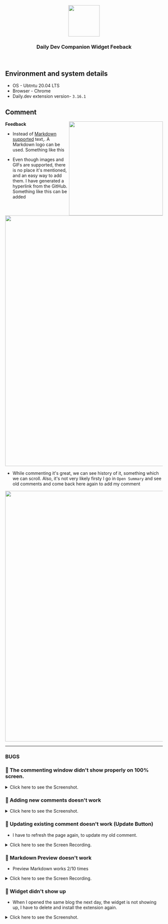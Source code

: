 <div align="center">
  <img height="100" src="https://user-images.githubusercontent.com/51878265/172032087-4ed25a04-80df-4655-928c-4df7e35c6ead.png">
  <h3>Daily Dev Companion Widget Feeback</h3>
</div>

<br>

## Environment and system details
- OS - Ubtntu 20.04 LTS
- Browser - Chrome
- Daily.dev extension version- `3.16.1`

## Comment

<img height="300" align="right" src="https://user-images.githubusercontent.com/51878265/172032346-17a0231c-1dbd-4718-b1c4-601dbe5cc17b.png">


**Feedback**

- Instead of [Markdown supported]() text,. A Markdown logo can be used. Something like this

- Even though images and GIFs are supported, there is no place it's mentioned, and an easy way to add them. I have generated a hyperlink from the GitHub. Something like this can be added

<img width="800" src="https://user-images.githubusercontent.com/51878265/171920131-0d262d99-d995-48be-8b8f-30f593e87eb3.png">

- While commenting it's great, we can see history of it, something which we can scroll. Also, it's not very likely firsty I go in `Open Summary` and see old comments and come back here again to add my comment

<img width="800" src="https://user-images.githubusercontent.com/51878265/172032009-dcb94dcc-4e1a-4e66-9c86-6dc8baee3c28.png">

---

### BUGS

### 🔴 The commenting window didn't show properly on 100% screen.

<details>
<summary> Click here to see the Screenshot.</summary>
  
![Untitled design (3)](https://user-images.githubusercontent.com/51878265/171919378-6a169de4-35b8-40d6-8692-8b985e3cf32d.png)
  
</details>

### 🔴 Adding new comments doesn't work

<details>
<summary> Click here to see the Screenshot.</summary>
  
  ![Screenshot from 2022-06-03 21-50-49](https://user-images.githubusercontent.com/51878265/171919856-5d78deee-b087-4382-8ca8-995c8191ae9f.png)
  
</details>


### 🔴 Updating existing comment doesn't work (Update Button)

- I have to refresh the page again, to update my old comment.

<details>
<summary> Click here to see the Screen Recording.</summary>
  
https://user-images.githubusercontent.com/51878265/171916777-a64dc383-36b9-4351-8e61-70689fd0a049.mp4  
  
</details>

### 🔴 Markdown Preview doesn't work

- Preview Markdown works 2/10 times

<details>
<summary> Click here to see the Screen Recording.</summary>
  
  https://user-images.githubusercontent.com/51878265/171916800-1d01cc50-669e-421f-985b-fabb607642a0.mp4
  
</details>

### 🔴 Widget didn't show up
- When I opened the same blog the next day, the widget is not showing up, I have to delete and install the extension again.
<details>
<summary> Click here to see the Screenshot.</summary>
  
  ![Untitled design (1)](https://user-images.githubusercontent.com/51878265/172031758-7144da80-859f-4120-b739-3b46026a085c.png)
  
</details>
